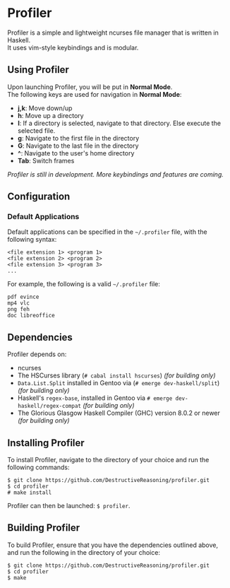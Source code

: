 Profiler
========
Profiler is a simple and lightweight ncurses file manager that is written in Haskell. <br />
It uses vim-style keybindings and is modular.

Using Profiler
--------------
Upon launching Profiler, you will be put in **Normal Mode**. <br />
The following keys are used for navigation in **Normal Mode**:
* **j,k**:		Move down/up
* **h**:		Move up a directory
* **l**:		If a directory is selected, navigate to that directory. Else execute the selected file.
* **g**:		Navigate to the first file in the directory
* **G**:		Navigate to the last file in the directory
* **^**:		Navigate to the user's home directory
* **Tab**:		Switch frames

*Profiler is still in development. More keybindings and features are coming.*

Configuration
-------------
### Default Applications
Default applications can be specified in the `~/.profiler` file, with the following syntax:
```
<file extension 1> <program 1>
<file extension 2> <program 2>
<file extension 3> <program 3>
...
```
For example, the following is a valid `~/.profiler` file:
```
pdf evince
mp4 vlc
png feh
doc libreoffice
```

Dependencies
------------
Profiler depends on:
* ncurses
* The HSCurses library (`# cabal install hscurses`) *(for building only)*
* `Data.List.Split` installed in Gentoo via (`# emerge dev-haskell/split`) *(for building only)*
* Haskell's `regex-base`, installed in Gentoo via `# emerge dev-haskell/regex-compat` *(for building only)*
* The Glorious Glasgow Haskell Compiler (GHC) version 8.0.2 or newer *(for building only)*

Installing Profiler
-------------------
To install Profiler, navigate to the directory of your choice and run the following commands:
```
$ git clone https://github.com/DestructiveReasoning/profiler.git
$ cd profiler
# make install
```
Profiler can then be launched: `$ profiler`.

Building Profiler
-----------------
To build Profiler, ensure that you have the dependencies outlined above, and run the following in the directory of your choice:
```
$ git clone https://github.com/DestructiveReasoning/profiler.git
$ cd profiler
$ make
```
